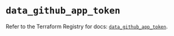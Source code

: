 # `data_github_app_token`

Refer to the Terraform Registry for docs: [`data_github_app_token`](https://registry.terraform.io/providers/integrations/github/5.43.0/docs/data-sources/app_token).
